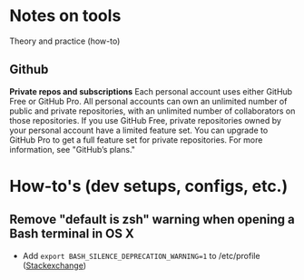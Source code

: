 # Notes on tools
Theory and practice (how-to)

## Github
**Private repos and subscriptions**
Each personal account uses either GitHub Free or GitHub Pro. All personal accounts can own an unlimited number of public and private repositories, with an unlimited number of collaborators on those repositories. If you use GitHub Free, private repositories owned by your personal account have a limited feature set. You can upgrade to GitHub Pro to get a full feature set for private repositories. For more information, see "GitHub’s plans."

# How-to's (dev setups, configs, etc.)
## Remove "default is zsh" warning when opening a Bash terminal in OS X
- Add `export BASH_SILENCE_DEPRECATION_WARNING=1` to /etc/profile ([Stackexchange](https://apple.stackexchange.com/a/396354/491660))
